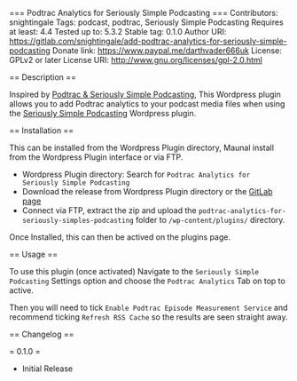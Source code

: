 === Podtrac Analytics for Seriously Simple Podcasting ===
Contributors: snightingale
Tags: podcast, podtrac, Seriously Simple Podcasting
Requires at least: 4.4
Tested up to: 5.3.2
Stable tag: 0.1.0
Author URI: https://gitlab.com/snightingale/add-podtrac-analytics-for-seriously-simple-podcasting
Donate link: https://www.paypal.me/darthvader666uk
License: GPLv2 or later
License URI: http://www.gnu.org/licenses/gpl-2.0.html

== Description ==

Inspired by [Podtrac & Seriously Simple Podcasting](https://wordpress.org/plugins/add-podtrac-to-seriously-simple-podcasting/), This Wordpress plugin allows you to add Podtrac analytics to your podcast media files when using the [Seriously Simple Podcasting](http://seriouslysimplepodcasting.com) Wordpress plugin.

== Installation ==

This can be installed from the Wordpress Plugin directory, Maunal install from the Wordpress Plugin interface or via FTP.

* Wordpress Plugin directory: Search for `Podtrac Analytics for Seriously Simple Podcasting`
* Download the release from Wordpress Plugin directory or the [GitLab page](https://gitlab.com/snightingale/add-podtrac-analytics-for-seriously-simple-podcasting)
* Connect via FTP, extract the zip and upload the `podtrac-analytics-for-seriously-simples-podcasting` folder to `/wp-content/plugins/` directory.

Once Installed, this can then be actived on the plugins page.

== Usage ==

To use this plugin (once activated) Navigate to the `Seriously Simple Podcasting` Settings option and choose the `Podtrac Analytics` Tab on top to active.

Then you will need to tick `Enable Podtrac Episode Measurement Service` and recommend ticking `Refresh RSS Cache` so the results are seen straight away.

== Changelog ==

= 0.1.0 =
* Initial Release